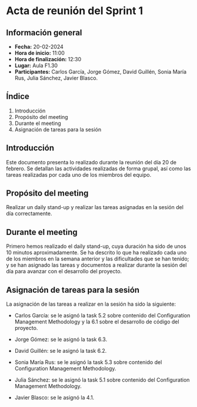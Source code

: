 # Acta de reunión del Sprint 1

## Información general
- **Fecha:** 20-02-2024
- **Hora de inicio:** 11:00
- **Hora de finalización:** 12:30
- **Lugar:** Aula F1.30
- **Participantes:** Carlos García, Jorge Gómez, David Guillén, Sonia María Rus, Julia Sánchez, Javier Blasco.


## Índice
1. Introducción
2. Propósito del meeting
3. Durante el meeting
4. Asignación de tareas para la sesión

## Introducción
Este documento presenta lo realizado durante la reunión del día 20 de febrero. Se detallan las actividades realizadas de forma grupal, así como las tareas realizadas por cada uno de los miembros del equipo.

## Propósito del meeting 
Realizar un daily stand-up y realizar las tareas asignadas en la sesión del día correctamente.

## Durante el meeting

Primero hemos realizado el daily stand-up, cuya duración ha sido de unos 10 minutos aproximadamente. Se ha descrito lo que ha realizado cada uno de los miembros en la semana anterior y las dificultades que se han tenido; y se han asignado las tareas y documentos a realizar durante la sesión del día para avanzar con el desarrollo del proyecto. 

## Asignación de tareas para la sesión
La asignación de las tareas a realizar en la sesión ha sido la siguiente: 

- Carlos García: se le asignó la task 5.2 sobre contenido del Configuration Management Methodology y la 6.1 sobre el desarrollo de código del proyecto.

- Jorge Gómez: se le asignó la task 6.3.

- David Guillén: se le asignó la task 6.2.

- Sonia María Rus: se le asignó la task 5.3 sobre contenido del Configuration Management Methodology.

- Julia Sánchez: se le asignó la task 5.1 sobre contenido del Configuration Management Methodology.

- Javier Blasco: se le asignó la 4.1.
